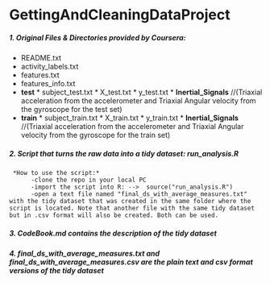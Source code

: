 # GettingAndCleaningDataProject

##### 1. Original Files & Directories provided by Coursera:
* README.txt
* activity_labels.txt
* features.txt
* features_info.txt
* __test__
      * subject_test.txt
      * X_test.txt
      * y_test.txt
      * __Inertial_Signals__ //(Triaxial acceleration from the accelerometer and Triaxial Angular velocity from the gyroscope for the test set)
* __train__
      * subject_train.txt
      * X_train.txt
      * y_train.txt
      * __Inertial_Signals__ //(Triaxial acceleration from the accelerometer and Triaxial Angular velocity from the gyroscope for the train set)
     
##### 2. Script that turns the raw data into a tidy dataset: __run_analysis.R__
     *How to use the script:*
          -clone the repo in your local PC
          -import the script into R: -->  source("run_analysis.R")
          -open a text file named "final_ds_with_average_measures.txt" with the tidy dataset that was created in the same folder where the script is located. Note that another file with the same tidy dataset but in .csv format will also be created. Both can be used.

##### 3. CodeBook.md contains the description of the tidy dataset

##### 4. final_ds_with_average_measures.txt and final_ds_with_average_measures.csv are the plain text and csv format versions of the tidy dataset
          



